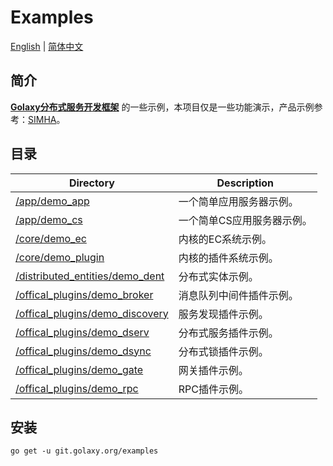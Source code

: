 # Examples
[English](./README.md) | [简体中文](./README.zh_CN.md)

## 简介
[**Golaxy分布式服务开发框架**](https://github.com/pangdogs/framework) 的一些示例，本项目仅是一些功能演示，产品示例参考：[SIMHA](https://github.com/pangdogs/simha)。

## 目录
| Directory | Description |
| --------- | ----------- |
| [/app/demo_app](https://github.com/pangdogs/examples/tree/main/app/demo_app) | 一个简单应用服务器示例。 |
| [/app/demo_cs](https://github.com/pangdogs/examples/tree/main/app/demo_cs) | 一个简单CS应用服务器示例。 |
| [/core/demo_ec](https://github.com/pangdogs/examples/tree/main/core/demo_ec) | 内核的EC系统示例。 |
| [/core/demo_plugin](https://github.com/pangdogs/examples/tree/main/core/demo_plugin) | 内核的插件系统示例。 |
| [/distributed_entities/demo_dent](https://github.com/pangdogs/examples/tree/main/distributed_entities/demo_dent) | 分布式实体示例。 |
| [/offical_plugins/demo_broker](https://github.com/pangdogs/examples/tree/main/offical_plugins/demo_broker) | 消息队列中间件插件示例。 |
| [/offical_plugins/demo_discovery](https://github.com/pangdogs/examples/tree/main/offical_plugins/demo_discovery) | 服务发现插件示例。 |
| [/offical_plugins/demo_dserv](https://github.com/pangdogs/examples/tree/main/offical_plugins/demo_dserv) | 分布式服务插件示例。 |
| [/offical_plugins/demo_dsync](https://github.com/pangdogs/examples/tree/main/offical_plugins/demo_dsync) | 分布式锁插件示例。 |
| [/offical_plugins/demo_gate](https://github.com/pangdogs/examples/tree/main/offical_plugins/demo_gate) | 网关插件示例。 |
| [/offical_plugins/demo_rpc](https://github.com/pangdogs/examples/tree/main/offical_plugins/demo_rpc) | RPC插件示例。 |

## 安装
```
go get -u git.golaxy.org/examples
```
